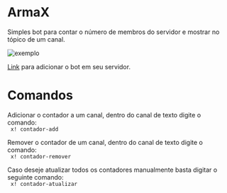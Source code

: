 # ArmaX
Simples bot para contar o número de membros do servidor e mostrar no tópico de um canal.

![exemplo](https://user-images.githubusercontent.com/48874910/93690640-414de200-fab1-11ea-90f5-442b34fed736.png)

[Link](https://discord.com/oauth2/authorize?=&client_id=756322426815774740&scope=bot&permissions=8) para adicionar o bot em seu servidor.


# Comandos
Adicionar o contador a um canal, dentro do canal de texto digite o comando:</br>
<code> x! contador-add </code>

Remover o contador de um canal, dentro do canal de texto digite o comando:</br>
<code> x! contador-remover </code>

Caso deseje atualizar todos os contadores manualmente basta digitar o seguinte comando:</br>
<code> x! contador-atualizar </code>

